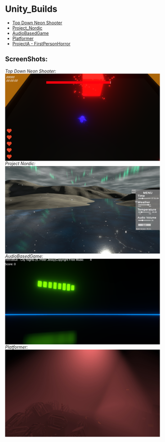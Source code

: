 # Unity_Builds
 
* [Top Down Neon Shooter](https://github.com/MarcelvanDuijnDev/Unity_Builds/tree/main/Top%20Down%20Neon%20Shooter)
* [Project_Nordic](https://github.com/MarcelvanDuijnDev/Unity_Builds/tree/main/Project_Nordic)
* [AudioBasedGame](https://github.com/MarcelvanDuijnDev/Unity_Builds/tree/main/AudioBasedGame)
* [Platformer](https://github.com/MarcelvanDuijnDev/Unity_Builds/tree/main/Platformer)
* [ProjectA - FirstPersonHorror](https://github.com/MarcelvanDuijnDev/Unity_Builds/tree/main/ProjectA%20-%20FirstPersonHorrorGame)


## ScreenShots:

_Top Down Neon Shooter:_
<img align="center" src="https://raw.githubusercontent.com/MarcelvanDuijnDev/Unity_Builds/main/OtherFiles/ScreenShot_TopDownNeonShooter_1.png">
_Project Nordic:_
<img align="center" src="https://raw.githubusercontent.com/MarcelvanDuijnDev/Unity_Builds/main/OtherFiles/ScreenShot_Project_Nordic_1.jpg">
_AudioBasedGame:_
<img align="center" src="https://raw.githubusercontent.com/MarcelvanDuijnDev/Unity_Builds/main/OtherFiles/ScreenShot_AudioBasedGame_1.png">
_Platformer:_
<img align="center" src="https://raw.githubusercontent.com/MarcelvanDuijnDev/Unity_Builds/main/OtherFiles/ScreenShot_Platformer_1.jpg">
